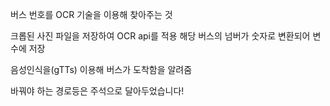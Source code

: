 버스 번호를 OCR 기술을 이용해 찾아주는 것

크롭된 사진 파일을 저장하여 OCR api를 적용
해당 버스의 넘버가 숫자로 변환되어 변수에 저장

음성인식을(gTTs) 이용해 버스가 도착함을 알려줌

바꿔야 하는 경로등은 주석으로 달아두었습니다!
